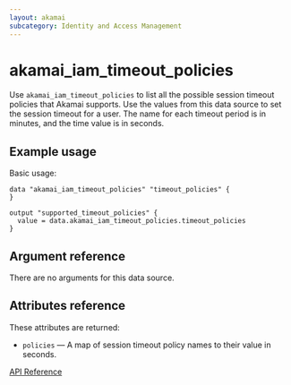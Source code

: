 ```yaml
---
layout: akamai
subcategory: Identity and Access Management
---
```


# akamai_iam_timeout_policies

Use `akamai_iam_timeout_policies` to list all the possible session timeout policies that Akamai supports. Use the values from this data source to set the session timeout for a user. The name for each timeout period is in minutes, and the time value is in seconds.

## Example usage

Basic usage:

```hcl
data "akamai_iam_timeout_policies" "timeout_policies" {
}

output "supported_timeout_policies" {
  value = data.akamai_iam_timeout_policies.timeout_policies
}
```

## Argument reference

There are no arguments for this data source.

## Attributes reference

These attributes are returned:

* `policies` — A map of session timeout policy names to their value in seconds.

[API Reference](https://techdocs.akamai.com/iam-api/reference/get-common-timeout-policies)
